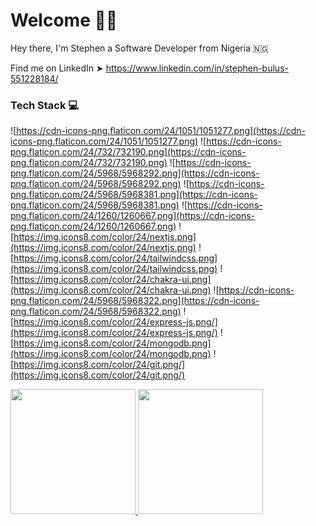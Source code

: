 # Welcome 👋🏿

Hey there, I'm Stephen a Software Developer from Nigeria 🇳🇬


Find me on LinkedIn ➤ https://www.linkedin.com/in/stephen-bulus-551228184/


###  Tech Stack 💻

![https://cdn-icons-png.flaticon.com/24/1051/1051277.png](https://cdn-icons-png.flaticon.com/24/1051/1051277.png)
![https://cdn-icons-png.flaticon.com/24/732/732190.png](https://cdn-icons-png.flaticon.com/24/732/732190.png)
![https://cdn-icons-png.flaticon.com/24/5968/5968292.png](https://cdn-icons-png.flaticon.com/24/5968/5968292.png)
![https://cdn-icons-png.flaticon.com/24/5968/5968381.png](https://cdn-icons-png.flaticon.com/24/5968/5968381.png)
![https://cdn-icons-png.flaticon.com/24/1260/1260667.png](https://cdn-icons-png.flaticon.com/24/1260/1260667.png)
![https://img.icons8.com/color/24/nextjs.png](https://img.icons8.com/color/24/nextjs.png)
![https://img.icons8.com/color/24/tailwindcss.png](https://img.icons8.com/color/24/tailwindcss.png)
![https://img.icons8.com/color/24/chakra-ui.png](https://img.icons8.com/color/24/chakra-ui.png)
![https://cdn-icons-png.flaticon.com/24/5968/5968322.png](https://cdn-icons-png.flaticon.com/24/5968/5968322.png)
![https://img.icons8.com/color/24/express-js.png/](https://img.icons8.com/color/24/express-js.png/)
![https://img.icons8.com/color/24/mongodb.png](https://img.icons8.com/color/24/mongodb.png)
![https://img.icons8.com/color/24/git.png/](https://img.icons8.com/color/24/git.png/)

<a href="https://github.com/stephenwayar">
  <img height="200px" src="https://github-readme-stats.vercel.app/api?username=stephenwayar" />
</a>
<a href="https://github.com/stephenwayar">
  <img height="200px" src="https://github-readme-stats.vercel.app/api/top-langs/?username=stephenwayar" />
</a>
